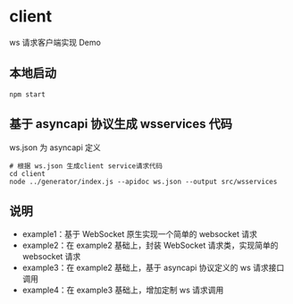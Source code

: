 # client

ws 请求客户端实现 Demo

## 本地启动

```shell
npm start
```

## 基于 asyncapi 协议生成 wsservices 代码

ws.json 为 asyncapi 定义

```shell
# 根据 ws.json 生成client service请求代码
cd client
node ../generator/index.js --apidoc ws.json --output src/wsservices
```

## 说明

- example1：基于 WebSocket 原生实现一个简单的 websocket 请求
- example2：在 example2 基础上，封装 WebSocket 请求类，实现简单的 websocket 请求
- example3：在 example2 基础上，基于 asyncapi 协议定义的 ws 请求接口调用
- example4：在 example3 基础上，增加定制 ws 请求调用
